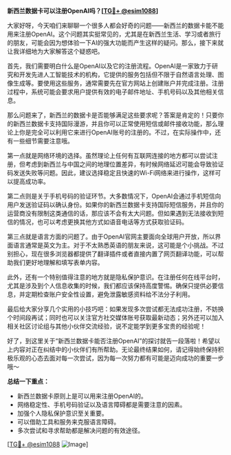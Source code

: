 **新西兰数据卡可以注册OpenAI吗？[[TG💪+ @esim1088](https://t.me/s/esim1088)]**

大家好呀，今天咱们来聊聊一个很多人都会好奇的问题——新西兰的数据卡能不能用来注册OpenAI。这个问题其实挺常见的，尤其是在新西兰生活、学习或者旅行的朋友，可能会因为想体验一下AI的强大功能而产生这样的疑问。那么，接下来就让我详细地为大家解答这个疑惑吧。

首先，我们需要明白什么是OpenAI以及它的注册流程。OpenAI是一家致力于研究和开发先进人工智能技术的机构，它提供的服务包括但不限于自然语言处理、图像生成等。要使用这些服务，通常需要先在官方网站上创建账户并完成注册。注册过程中，系统可能会要求用户提供有效的电子邮件地址、手机号码以及其他相关信息。

那么问题来了，新西兰的数据卡是否能够满足这些要求呢？答案是肯定的！只要你的新西兰数据卡支持国际漫游，并且你可以正常使用短信或邮件接收功能，那么理论上你是完全可以利用它来进行OpenAI账号的注册的。不过，在实际操作中，还有一些细节需要注意哦。

第一点就是网络环境的选择。虽然理论上任何有互联网连接的地方都可以尝试注册，但考虑到新西兰与中国之间的地理位置差异，有时候网络延迟可能会导致验证码发送失败等问题。因此，建议选择稳定且快速的Wi-Fi网络来进行操作，这样可以提高成功率。

第二点则是关于手机号码的验证环节。大多数情况下，OpenAI会通过手机短信向用户发送验证码以确认身份。如果你的新西兰数据卡支持国际短信服务，并且你的运营商没有限制这类通信的话，那应该不会有太大问题。但如果遇到无法接收到短信的情况，也可以考虑更换其他方式如语音电话等方式获取验证码。

第三点就是语言方面的问题了。由于OpenAI官网主要面向全球用户开放，所以界面语言通常是英文为主。对于不太熟悉英语的朋友来说，这可能是个小挑战。不过别担心，现在很多浏览器都提供了翻译插件或者直接内置了网页翻译功能，可以帮助我们更好地理解和填写表单内容。

此外，还有一个特别值得注意的地方就是隐私保护意识。在注册任何在线平台时，尤其是涉及到个人信息收集的时候，我们都应该保持高度警惕。确保只提供必要信息，并定期检查账户安全性设置，避免泄露敏感资料给不法分子利用。

最后给大家分享几个实用的小技巧吧：如果发现多次尝试都无法成功注册，不妨换个时间段再试；同时也可以关注官方社交媒体账号获取最新动态；另外还可以加入相关社区讨论组与其他小伙伴交流经验，说不定能学到更多宝贵的经验呢！

好了，到这里关于“新西兰数据卡能否注册OpenAI”的探讨就告一段落啦！希望以上内容对正在纠结中的小伙伴们有所帮助。无论最终结果如何，请记得始终保持积极乐观的心态去面对每一次尝试，因为每一次努力都有可能是迈向成功的重要一步哦～

**总结一下重点：**
- 新西兰数据卡原则上是可以用来注册OpenAI的。
- 网络稳定性、手机号码验证以及语言障碍都是需要注意的因素。
- 加强个人隐私保护意识至关重要。
- 可以借助工具和服务来克服语言障碍。
- 多次尝试和寻求帮助都是解决问题的有效途径。

[[TG💪+ @esim1088](https://t.me/s/esim1088) ![Image](https://i.postimg.cc/4NQfJmqS/Snipaste-2025-05-13-00-14-12.png)]